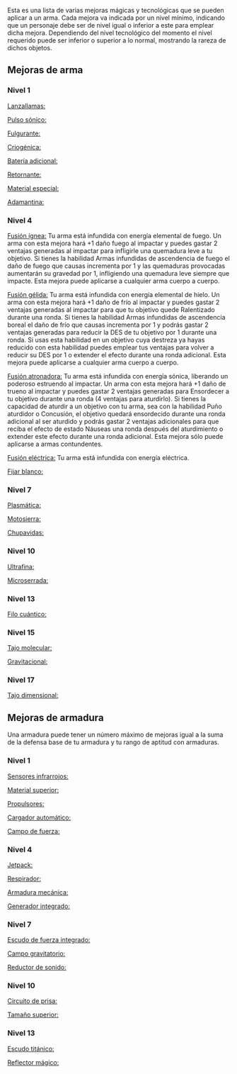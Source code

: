 Esta es una lista de varias mejoras mágicas y tecnológicas que se pueden aplicar a un arma. Cada mejora va indicada por un nivel mínimo, indicando que un personaje debe ser de nivel igual o inferior a este para emplear dicha mejora. Dependiendo del nivel tecnológico del momento el nivel requerido puede ser inferior o superior a lo normal, mostrando la rareza de dichos objetos.

## Mejoras de arma

### Nivel 1

<u>Lanzallamas:</u>

<u>Pulso sónico:</u>

<u>Fulgurante:</u>

<u>Criogénica:</u>

<u>Batería adicional:</u>

<u>Retornante:</u>

<u>Material especial:</u>

<u>Adamantina:</u>

### Nivel 4

<u>Fusión ígnea:</u> Tu arma está infundida con energía elemental de fuego. Un arma con esta mejora hará +1 daño fuego al impactar y puedes gastar 2 ventajas generadas al impactar para infligirle una quemadura leve a tu objetivo. Si tienes la habilidad Armas infundidas de ascendencia de fuego el daño de fuego que causas incrementa por 1 y las quemaduras provocadas aumentarán su gravedad por 1, infligiendo una quemadura leve siempre que impacte. Esta mejora puede aplicarse a cualquier arma cuerpo a cuerpo.

<u>Fusión gélida:</u> Tu arma está infundida con energía elemental de hielo. Un arma con esta mejora hará +1 daño de frío al impactar y puedes gastar 2 ventajas generadas al impactar para que tu objetivo quede Ralentizado durante una ronda. Si tienes la habilidad Armas infundidas de ascendencia boreal el daño de frío que causas incrementa por 1 y podrás gastar 2 ventajas generadas para reducir la DES de tu objetivo por 1 durante una ronda. Si usas esta habilidad en un objetivo cuya destreza ya hayas reducido con esta habilidad puedes emplear tus ventajas para volver a reducir su DES por 1 o extender el efecto durante una ronda adicional. Esta mejora puede aplicarse a cualquier arma cuerpo a cuerpo.

<u>Fusión atronadora:</u>  Tu arma está infundida con energía sónica, liberando un poderoso estruendo al impactar. Un arma con esta mejora hará +1 daño de trueno al impactar y puedes gastar 2 ventajas generadas para Ensordecer a tu objetivo durante una ronda (4 ventajas para aturdirlo). Si tienes la capacidad de aturdir a un objetivo con tu arma, sea con la habilidad Puño aturdidor o Concusión, el objetivo quedará ensordecido durante  una ronda adicional al ser aturdido y podrás gastar 2 ventajas adicionales para que reciba el efecto de estado Náuseas una ronda después del aturdimiento o extender este efecto durante una ronda adicional. Esta mejora sólo puede aplicarse a armas contundentes.

<u>Fusión eléctrica:</u> Tu arma está infundida con energía eléctrica.

<u>Fijar blanco:</u> 

### Nivel 7

<u>Plasmática:</u> 

<u>Motosierra:</u> 

<u>Chupavidas:</u> 

### Nivel 10

<u>Ultrafina:</u> 

<u>Microserrada:</u> 

### Nivel 13

<u>Filo cuántico:</u> 

### Nivel 15

<u>Tajo molecular:</u> 

<u>Gravitacional:</u> 

### Nivel 17

<u>Tajo dimensional:</u>

## Mejoras de armadura

Una armadura puede tener un número máximo de mejoras igual a la suma de la defensa base de tu armadura y tu rango de aptitud con armaduras. 

### Nivel 1

<u>Sensores infrarrojos:</u>

<u>Material superior:</u> 

<u>Propulsores:</u>

<u>Cargador automático:</u>

<u>Campo de fuerza:</u>

### Nivel 4

<u>Jetpack:</u>

<u>Respirador:</u>

<u>Armadura mecánica:</u>

<u>Generador integrado:</u>

### Nivel 7

<u>Escudo de fuerza integrado:</u>

<u>Campo gravitatorio:</u>

<u>Reductor de sonido:</u>

### Nivel 10

<u>Circuito de prisa:</u>

<u>Tamaño superior:</u>

### Nivel 13

<u>Escudo titánico:</u>

<u>Reflector mágico:</u>
